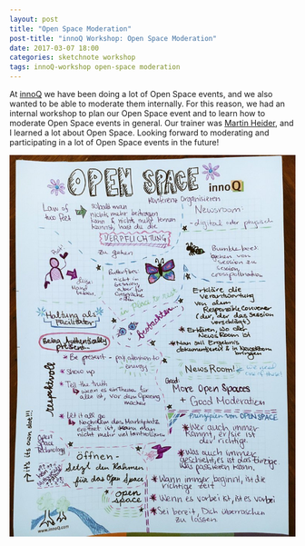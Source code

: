 ```yaml
---
layout: post
title: "Open Space Moderation"
post-title: "innoQ Workshop: Open Space Moderation"
date: 2017-03-07 18:00
categories: sketchnote workshop
tags: innoQ-workshop open-space moderation
---
```


At [innoQ](https://innoq.com) we have been doing a lot of Open Space events, and we also wanted to be able to moderate them internally. For this reason, we had an internal workshop to plan our Open Space event and to learn how to moderate Open Space events in general. Our trainer was [Martin Heider](https://twitter.com/martinheider), and I learned a lot about Open Space. Looking forward to moderating and participating in a lot of Open Space events in the future!

![Open Space](/img/2017-03-07-open-space.jpg "Open Space")
